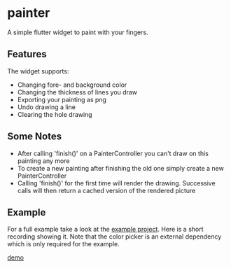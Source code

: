# painter

A simple flutter widget to paint with your fingers.

## Features

The widget supports:
- Changing fore- and background color
- Changing the thickness of lines you draw
- Exporting your painting as png
- Undo drawing a line
- Clearing the hole drawing

## Some Notes

- After calling 'finish()' on a PainterController you can't draw on this painting any more
- To create a new painting after finishing the old one simply create a new PainterController
- Calling 'finish()' for the first time will render the drawing. Successive calls will then return a cached version of the rendered picture 

## Example

For a full example take a look at the [example project](https://github.com/epnw/painter/tree/master/example).
Here is a short recording showing it.
Note that the color picker is an external dependency which is only required for the example.

[demo](https://raw.githubusercontent.com/epnw/painter/master/example/demo.gif)